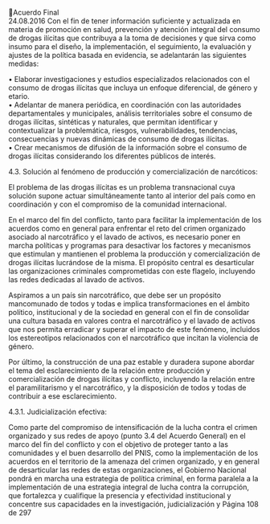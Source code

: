 Acuerdo Final  
24.08.2016 
Con  el  fin  de  tener  información  suficiente  y  actualizada  en  materia  de  promoción  en  salud, 
prevención  y  atención  integral  del  consumo  de  drogas  ilícitas  que  contribuya  a  la  toma  de 
decisiones  y  que  sirva  como  insumo  para  el  diseño,  la  implementación,  el  seguimiento,  la 
evaluación y ajustes de la política basada en evidencia, se adelantarán las siguientes medidas: 
 
• Elaborar investigaciones y estudios especializados relacionados con el consumo de drogas 
ilícitas que incluya un enfoque diferencial, de género y etario.  
• Adelantar de manera periódica, en coordinación con las autoridades departamentales y 
municipales,  análisis  territoriales  sobre  el  consumo  de  drogas  ilícitas,  sintéticas  y 
naturales,  que  permitan  identificar  y  contextualizar  la  problemática,  riesgos, 
vulnerabilidades, tendencias, consecuencias y nuevas dinámicas de consumo de drogas 
ilícitas.  
• Crear  mecanismos  de  difusión  de  la  información  sobre  el  consumo  de  drogas  ilícitas 
considerando los diferentes públicos de interés. 
 
 
4.3. Solución al fenómeno de producción y comercialización de narcóticos:  
 
El  problema  de  las  drogas  ilícitas  es  un  problema  transnacional  cuya  solución  supone  actuar 
simultáneamente tanto al interior del país como en coordinación y con el compromiso de la comunidad 
internacional.  
 
En el marco del fin del conflicto, tanto para facilitar la implementación de los acuerdos como en general 
para enfrentar el reto del crimen organizado asociado al narcotráfico y el lavado de activos, es necesario 
poner  en  marcha  políticas  y  programas  para  desactivar  los  factores  y  mecanismos  que  estimulan  y 
mantienen  el  problema  la  producción  y  comercialización  de  drogas  ilícitas  lucrándose  de  la  misma.  El 
propósito  central  es  desarticular  las  organizaciones  criminales  comprometidas  con  este  flagelo, 
incluyendo las redes dedicadas al lavado de activos. 
 
Aspiramos a un país sin narcotráfico, que debe ser un propósito mancomunado de todos y todas e implica 
transformaciones en el ámbito político, institucional y de la sociedad en general con el fin de consolidar 
una cultura basada en valores contra el narcotráfico y el lavado de activos que nos permita erradicar y 
superar  el  impacto  de  este  fenómeno,  incluidos  los  estereotipos  relacionados  con  el  narcotráfico  que 
incitan la violencia de género.   
 
Por último, la construcción de una paz estable y duradera supone abordar el tema del esclarecimiento de 
la relación entre producción y comercialización de drogas ilícitas y conflicto, incluyendo la relación entre 
el paramilitarismo y el narcotráfico, y la disposición de todos y todas de contribuir a ese esclarecimiento. 
 
4.3.1. Judicialización efectiva:  
 
Como parte del compromiso de intensificación de la lucha contra el crimen organizado y sus redes de 
apoyo (punto 3.4 del Acuerdo General) en el marco del fin del conflicto y con el objetivo de proteger tanto 
a las comunidades y el buen desarrollo del PNIS, como la implementación de los acuerdos en el territorio 
de la amenaza del crimen organizado, y en general de desarticular las redes de estas organizaciones, el 
Gobierno  Nacional  pondrá  en  marcha  una  estrategia  de  política  criminal,  en  forma  paralela  a  la 
implementación de una estrategia integral de lucha  contra la corrupción, que fortalezca y cualifique la 
presencia  y  efectividad  institucional  y  concentre  sus  capacidades  en  la  investigación,  judicialización  y 
Página 108 de 297 
 

